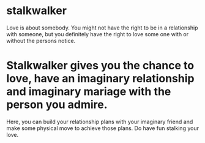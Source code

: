 # stalkwalker
Love is about somebody.
You might not have the right to be in a relationship with someone, but you definitely have the right to love some one with or without the persons notice.
# Stalkwalker gives you the chance to love, have an imaginary relationship and imaginary mariage with the person you admire. 
Here, you can build your relationship plans with your imaginary friend and make some physical move to achieve those plans.
Do have fun stalking your love.
